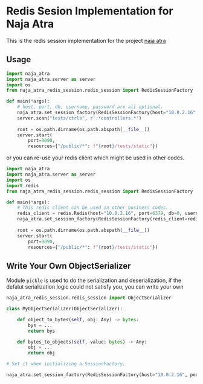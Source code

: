# Redis Sesion Implementation for Naja Atra

This is the redis session implementation for the project [naja atra](https://github.com/naja-atra/naja-atra)

## Usage

```python
import naja_atra
import naja_atra.server as server
import os
from naja_atra_redis_session.redis_session import RedisSessionFactory

def main(*args):
    # host, port, db, username, password are all optional.
    naja_atra.set_session_factory(RedisSessionFactory(host="10.0.2.16", port=6379, db=0, username="", password=""))
    server.scan("tests/ctrls", r'.*controllers.*')
    
    root = os.path.dirname(os.path.abspath(__file__))
    server.start(
        port=9090,
        resources={"/public/*": f"{root}/tests/static"})

```

or you can re-use your redis client which might be used in other codes.

```python
import naja_atra
import naja_atra.server as server
import os
import redis
from naja_atra_redis_session.redis_session import RedisSessionFactory

def main(*args):
    # This redis client can be used in other business codes.
    redis_client = redis.Redis(host="10.0.2.16", port=6379, db=0, username="", password="")
    naja_atra.set_session_factory(RedisSessionFactory(redis_client=redis_client))
    
    root = os.path.dirname(os.path.abspath(__file__))
    server.start(
        port=9090,
        resources={"/public/*": f"{root}/tests/static"})

```

## Write Your Own ObjectSerializer

Module `pickle` is used to do the serialization and deserialization, if the defalut serialization logic could not satisfy you, you can write your own

```python
naja_atra_redis_session.redis_session import ObjectSerializer

class MyObjectSerializer(ObjectSerializer):

    def object_to_bytes(self, obj: Any) -> bytes:
        bys = ...
        return bys

    def bytes_to_objects(self, value: bytes) -> Any:
        obj = ...
        return obj

# Set it when initializing a SessionFactory.

naja_atra.set_session_factory(RedisSessionFactory(host="10.0.2.16", port=6379, db=0, username="", password="", object_serializer=MyObjectSerializer()))
```



